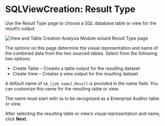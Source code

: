 # SQLViewCreation: Result Type

Use the Result Type page to choose a SQL database table or view for the result’s output.

![View and Table Creation Analysis Module wizard Result Type page](/img/versioned_docs/accessanalyzer_11.6/accessanalyzer/admin/analysis/sqlviewcreation/resulttype.webp)

The options on this page determine the visual representation and name of the combined data from the
two sourced tables. Select from the following two options:

- Create Table – Creates a table output for the resulting dataset
- Create View – Creates a view output for the resulting dataset

A default name of `SA_[job name]_Result` is provided in the name field. You can customize this name
for the resulting table or view.

The name must start with `SA` to be recognized as a Enterprise Auditor table or view.

After selecting the resulting table or view’s visual representation and name, click **Next**.
